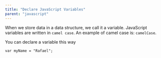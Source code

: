 ```yaml
---
title: "Declare JavaScript Variables"
parent: "javascript"
---
```


When we store data in a data structure, we call it a variable. JavaScript variables are written in `camel case`. An example of camel case is: `camelCase`.

You can declare a variable this way

    var myName = "Rafael";
